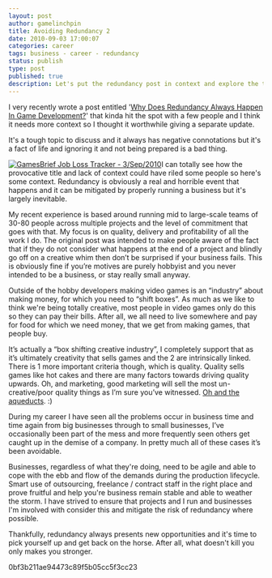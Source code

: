 ```yaml
---
layout: post
author: gamelinchpin
title: Avoiding Redundancy 2
date: 2010-09-03 17:00:07
categories: career
tags: business - career - redundancy
status: publish
type: post
published: true
description: Let's put the redundancy post in context and explore the topic a little more.
---
```

I very recently wrote a post entitled '[Why Does Redundancy Always
Happen In Game
Development?](http://game-linchpin.com/2010/08/why-does-redundancy-happens-in-game-development.html)' that kinda hit the spot with a few people and I think it needs more context so I thought it worthwhile giving a separate update.

It's a tough topic to discuss and it always has
negative connotations but it's a fact of life and ignoring it and not
being prepared is a bad thing.


 [![GamesBrief Job Loss Tracker -
3/Sep/2010](assets/Screen-shot-2010-09-03-at-16.14.14-150x116.png "GamesBrief Job Loss Tracker - 3/Sep/2010")](http://www.gamesbrief.com/joblosstracker/)I can totally see how the provocative title and lack of context could have riled some people so here's some context. Redundancy is obviously a real and horrible event that happens and it can be mitigated by properly running a business but it's largely inevitable.

My recent experience is based around running mid to large-scale teams of
30-80 people across multiple projects and the level of commitment that
goes with that. My focus is on quality, delivery and profitability of
all the work I do. The original post was intended to make people aware
of the fact that if they do not consider what happens at the end of a
project and blindly go off on a creative whim then don’t be surprised if
your business fails. This is obviously fine if you’re motives are purely
hobbyist and you never intended to be a business, or stay really small
anyway.

Outside of the hobby developers making video games is an “industry”
about making money, for which you need to “shift boxes”. As much as we
like to think we're being totally creative, most people in video games
only do this so they can pay their bills. After all, we all need to live
somewhere and pay for food for which we need money, that we get from
making games, that people buy.

It’s actually a “box shifting creative industry”, I completely support
that as it’s ultimately creativity that sells games and the 2 are
intrinsically linked. There is 1 more important criteria though, which
is quality. Quality sells games like hot cakes and there are many
factors towards driving quality upwards. Oh, and marketing, good
marketing will sell the most un-creative/poor quality things as I’m sure
you’ve witnessed. [Oh and the
aqueducts](http://www.youtube.com/watch?v=ExWfh6sGyso). :)

During my career I have seen all the problems occur in business time and
time again from big businesses through to small businesses, I’ve
occasionally been part of the mess and more frequently seen others get
caught up in the demise of a company. In pretty much all of these cases
it’s been avoidable.

Businesses, regardless of what they're doing, need to be agile and able
to cope with the ebb and flow of the demands during the production
lifecycle. Smart use of outsourcing, freelance / contract staff in the
right place and prove fruitful and help you're business remain stable
and able to weather the storm. I have strived to ensure that projects
and I run and businesses I'm involved with consider this and mitigate
the risk of redundancy where possible.

Thankfully, redundancy always presents new opportunities and it's time
to pick yourself up and get back on the horse. After all, what doesn't
kill you only makes you stronger.

0bf3b211ae94473c89f5b05cc5f3cc23
